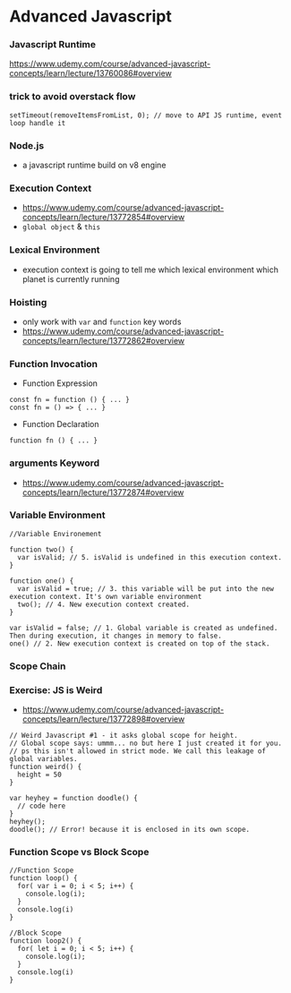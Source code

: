 # Advanced Javascript

### Javascript Runtime
https://www.udemy.com/course/advanced-javascript-concepts/learn/lecture/13760086#overview

### trick to avoid overstack flow
```
setTimeout(removeItemsFromList, 0); // move to API JS runtime, event loop handle it
```
### Node.js 
- a javascript runtime build on v8 engine

### Execution Context
- https://www.udemy.com/course/advanced-javascript-concepts/learn/lecture/13772854#overview
- ```global object``` & ```this```
### Lexical Environment
- execution context is going to tell me which lexical environment which planet is currently running
### Hoisting
- only work with ```var``` and ```function``` key words
- https://www.udemy.com/course/advanced-javascript-concepts/learn/lecture/13772862#overview

### Function Invocation
- Function Expression
```
const fn = function () { ... }
const fn = () => { ... }
```
- Function Declaration
```
function fn () { ... }
```
### arguments Keyword
- https://www.udemy.com/course/advanced-javascript-concepts/learn/lecture/13772874#overview
### Variable Environment
```
//Variable Environement

function two() {
  var isValid; // 5. isValid is undefined in this execution context.
}

function one() {
  var isValid = true; // 3. this variable will be put into the new execution context. It's own variable environment
  two(); // 4. New execution context created.
}

var isValid = false; // 1. Global variable is created as undefined. Then during execution, it changes in memory to false.
one() // 2. New execution context is created on top of the stack.

```
### Scope Chain
### Exercise: JS is Weird
- https://www.udemy.com/course/advanced-javascript-concepts/learn/lecture/13772898#overview
```
// Weird Javascript #1 - it asks global scope for height. 
// Global scope says: ummm... no but here I just created it for you.
// ps this isn't allowed in strict mode. We call this leakage of global variables.
function weird() {
  height = 50
}

var heyhey = function doodle() {
  // code here
}
heyhey();
doodle(); // Error! because it is enclosed in its own scope.
```
### Function Scope vs Block Scope
```
//Function Scope
function loop() {
  for( var i = 0; i < 5; i++) {
    console.log(i);
  }
  console.log(i)
}

//Block Scope
function loop2() {
  for( let i = 0; i < 5; i++) {
    console.log(i);
  }
  console.log(i)
}
```
